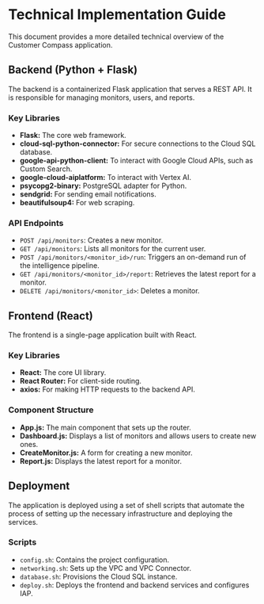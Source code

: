 # Technical Implementation Guide

This document provides a more detailed technical overview of the Customer Compass application.

## Backend (Python + Flask)

The backend is a containerized Flask application that serves a REST API. It is responsible for managing monitors, users, and reports.

### Key Libraries

*   **Flask:** The core web framework.
*   **cloud-sql-python-connector:** For secure connections to the Cloud SQL database.
*   **google-api-python-client:** To interact with Google Cloud APIs, such as Custom Search.
*   **google-cloud-aiplatform:** To interact with Vertex AI.
*   **psycopg2-binary:** PostgreSQL adapter for Python.
*   **sendgrid:** For sending email notifications.
*   **beautifulsoup4:** For web scraping.

### API Endpoints

*   `POST /api/monitors`: Creates a new monitor.
*   `GET /api/monitors`: Lists all monitors for the current user.
*   `POST /api/monitors/<monitor_id>/run`: Triggers an on-demand run of the intelligence pipeline.
*   `GET /api/monitors/<monitor_id>/report`: Retrieves the latest report for a monitor.
*   `DELETE /api/monitors/<monitor_id>`: Deletes a monitor.

## Frontend (React)

The frontend is a single-page application built with React.

### Key Libraries

*   **React:** The core UI library.
*   **React Router:** For client-side routing.
*   **axios:** For making HTTP requests to the backend API.

### Component Structure

*   **App.js:** The main component that sets up the router.
*   **Dashboard.js:** Displays a list of monitors and allows users to create new ones.
*   **CreateMonitor.js:** A form for creating a new monitor.
*   **Report.js:** Displays the latest report for a monitor.

## Deployment

The application is deployed using a set of shell scripts that automate the process of setting up the necessary infrastructure and deploying the services.

### Scripts

*   `config.sh`: Contains the project configuration.
*   `networking.sh`: Sets up the VPC and VPC Connector.
*   `database.sh`: Provisions the Cloud SQL instance.
*   `deploy.sh`: Deploys the frontend and backend services and configures IAP.
